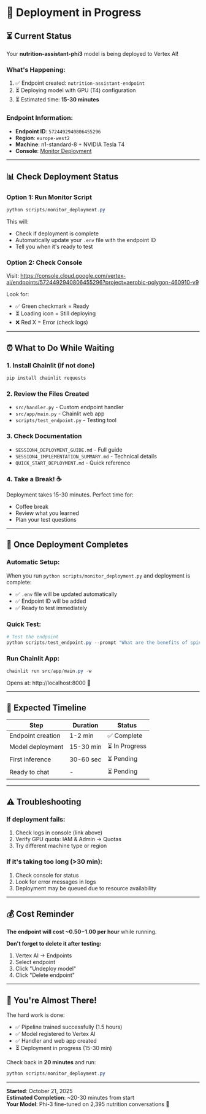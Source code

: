 # 🚀 Deployment in Progress

## ⏳ Current Status

Your **nutrition-assistant-phi3** model is being deployed to Vertex AI!

### What's Happening:
1. ✅ Endpoint created: `nutrition-assistant-endpoint`
2. ⏳ Deploying model with GPU (T4) configuration
3. ⏳ Estimated time: **15-30 minutes**

### Endpoint Information:
- **Endpoint ID**: `5724492940806455296`
- **Region**: `europe-west2`
- **Machine**: n1-standard-8 + NVIDIA Tesla T4
- **Console**: [Monitor Deployment](https://console.cloud.google.com/vertex-ai/endpoints/5724492940806455296?project=aerobic-polygon-460910-v9)

---

## 📊 Check Deployment Status

### Option 1: Run Monitor Script
```powershell
python scripts/monitor_deployment.py
```
This will:
- Check if deployment is complete
- Automatically update your `.env` file with the endpoint ID
- Tell you when it's ready to test

### Option 2: Check Console
Visit: https://console.cloud.google.com/vertex-ai/endpoints/5724492940806455296?project=aerobic-polygon-460910-v9

Look for:
- ✅ Green checkmark = Ready
- ⏳ Loading icon = Still deploying
- ❌ Red X = Error (check logs)

---

## ⏰ What to Do While Waiting

### 1. Install Chainlit (if not done)
```powershell
pip install chainlit requests
```

### 2. Review the Files Created
- `src/handler.py` - Custom endpoint handler
- `src/app/main.py` - Chainlit web app
- `scripts/test_endpoint.py` - Testing tool

### 3. Check Documentation
- `SESSION4_DEPLOYMENT_GUIDE.md` - Full guide
- `SESSION4_IMPLEMENTATION_SUMMARY.md` - Technical details
- `QUICK_START_DEPLOYMENT.md` - Quick reference

### 4. Take a Break! ☕
Deployment takes 15-30 minutes. Perfect time for:
- Coffee break
- Review what you learned
- Plan your test questions

---

## 🎯 Once Deployment Completes

### Automatic Setup:
When you run `python scripts/monitor_deployment.py` and deployment is complete:
- ✅ `.env` file will be updated automatically
- ✅ Endpoint ID will be added
- ✅ Ready to test immediately

### Quick Test:
```powershell
# Test the endpoint
python scripts/test_endpoint.py --prompt "What are the benefits of spinach?"
```

### Run Chainlit App:
```powershell
chainlit run src/app/main.py -w
```
Opens at: http://localhost:8000 🎉

---

## 📝 Expected Timeline

| Step | Duration | Status |
|------|----------|--------|
| Endpoint creation | 1-2 min | ✅ Complete |
| Model deployment | 15-30 min | ⏳ In Progress |
| First inference | 30-60 sec | ⏳ Pending |
| Ready to chat | - | ⏳ Pending |

---

## ⚠️ Troubleshooting

### If deployment fails:
1. Check logs in console (link above)
2. Verify GPU quota: IAM & Admin → Quotas
3. Try different machine type or region

### If it's taking too long (>30 min):
1. Check console for status
2. Look for error messages in logs
3. Deployment may be queued due to resource availability

---

## 💰 Cost Reminder

**The endpoint will cost ~$0.50-$1.00 per hour** while running.

**Don't forget to delete it after testing:**
1. Vertex AI → Endpoints
2. Select endpoint
3. Click "Undeploy model"
4. Click "Delete endpoint"

---

## 🎉 You're Almost There!

The hard work is done:
- ✅ Pipeline trained successfully (1.5 hours)
- ✅ Model registered to Vertex AI
- ✅ Handler and web app created
- ⏳ Deployment in progress (15-30 min)

Check back in **20 minutes** and run:
```powershell
python scripts/monitor_deployment.py
```

---

**Started**: October 21, 2025  
**Estimated Completion**: ~20-30 minutes from start  
**Your Model**: Phi-3 fine-tuned on 2,395 nutrition conversations 🥗
